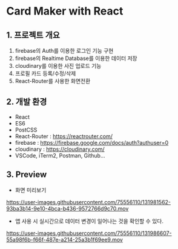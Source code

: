 # Card Maker with React

## 1. 프로젝트 개요
1. firebase의 Auth를 이용한 로그인 기능 구현
2. firebase의 Realtime Database를 이용한 데이터 저장
3. cloudinary를 이용한 사진 업로드 기능
4. 프로필 카드 등록/수정/삭제
5. React-Router를 사용한 화면전환

## 2. 개발 환경
- React
- ES6
- PostCSS
- React-Router : https://reactrouter.com/
- firebase : https://firebase.google.com/docs/auth?authuser=0
- cloudinary : https://cloudinary.com/
- VSCode, iTerm2, Postman, Github...

## 3. Preview
- 화면 미리보기

https://user-images.githubusercontent.com/75556110/131981562-93ba3b14-9e10-4bca-b436-9572766d9c70.mov

- 앱 사용 시 실시간으로 데이터 변경이 일어나는 것을 확인할 수 있다.

https://user-images.githubusercontent.com/75556110/131986607-55a98f6b-f66f-487e-a214-25a3b1f69ee9.mov

